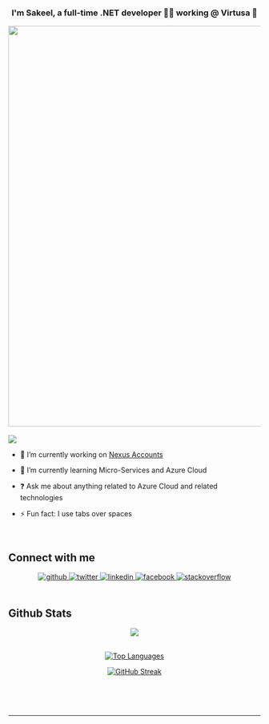  ### <div align="center">I'm Sakeel, a full-time .NET developer 👨‍💻 working @ Virtusa  🚀</div>  
 
 <div align="center">
 <a align="center" href="https://github.com/ryo-ma/github-profile-trophy">
  <img width=800 src="https://github-profile-trophy.vercel.app/?username=mohamedsakeel&column=7&theme=gruvbox&no-frame=true" align="center"/>
</a>
</div>
<br/>
  <div align="left">
<img src="https://komarev.com/ghpvc/?username=mohamedsakeel&&style=flat-square" align="center" />
</div> 

- 🔭 I’m currently working on [Nexus Accounts](https://github.com/users/mohamedsakeel/projects/1)  
  

- 🌱 I’m currently learning Micro-Services and Azure Cloud  
  

- ❓ Ask me about anything related to Azure Cloud and related technologies  
  

- ⚡ Fun fact: I use tabs over spaces   

<br/>  


## Connect with me  
<div align="center">
<a href="https://github.com/mohamedsakeel" target="_blank">
<img src=https://img.shields.io/badge/github-%2324292e.svg?&style=for-the-badge&logo=github&logoColor=white alt=github style="margin-bottom: 5px;" />
</a>
<a href="https://twitter.com/Moh_Sakeel" target="_blank">
<img src=https://img.shields.io/badge/twitter-%2300acee.svg?&style=for-the-badge&logo=twitter&logoColor=white alt=twitter style="margin-bottom: 5px;" />
</a>
<a href="https://linkedin.com/in/mohammed-sakeel" target="_blank">
<img src=https://img.shields.io/badge/linkedin-%231E77B5.svg?&style=for-the-badge&logo=linkedin&logoColor=white alt=linkedin style="margin-bottom: 5px;" />
</a>
<a href="https://www.facebook.com/mhmdsakeel" target="_blank">
<img src=https://img.shields.io/badge/facebook-%232E87FB.svg?&style=for-the-badge&logo=facebook&logoColor=white alt=facebook style="margin-bottom: 5px;" />
</a>
<a href="https://stackoverflow.com/users/14507073/mohamed-sakeel" target="_blank">
<img src=https://img.shields.io/badge/stackoverflow-%23F28032.svg?&style=for-the-badge&logo=stackoverflow&logoColor=white alt=stackoverflow style="margin-bottom: 5px;" />
</a>  
</div>  
 
<br/>  

## Github Stats  
<div align="center"><img src="https://github-readme-stats.vercel.app/api?username=mohamedsakeel&show_icons=true&count_private=true&hide_border=true" align="center" />
<br/>
<br/>

[![Top Languages](https://github-readme-stats.vercel.app/api/top-langs/?username=mohamedsakeel&layout=compact&theme=vision-friendly-dark)](https://github.com/mohamedsakeel/github-readme-stats)

[![GitHub Streak](http://github-readme-streak-stats.herokuapp.com?user=mohamedsakeel&theme=dark&background=000000)](https://git.io/streak-stats)

</div>

<br/>  

 
  

<br/>  


<br />

----
